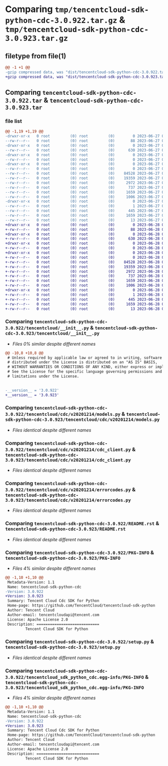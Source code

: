 # Comparing `tmp/tencentcloud-sdk-python-cdc-3.0.922.tar.gz` & `tmp/tencentcloud-sdk-python-cdc-3.0.923.tar.gz`

## filetype from file(1)

```diff
@@ -1 +1 @@
-gzip compressed data, was "dist/tencentcloud-sdk-python-cdc-3.0.922.tar", last modified: Tue Jun 27 00:19:26 2023, max compression
+gzip compressed data, was "dist/tencentcloud-sdk-python-cdc-3.0.923.tar", last modified: Wed Jun 28 00:21:38 2023, max compression
```

## Comparing `tencentcloud-sdk-python-cdc-3.0.922.tar` & `tencentcloud-sdk-python-cdc-3.0.923.tar`

### file list

```diff
@@ -1,19 +1,19 @@
-drwxr-xr-x   0 root         (0) root         (0)        0 2023-06-27 00:19:26.000000 tencentcloud-sdk-python-cdc-3.0.922/
--rw-r--r--   0 root         (0) root         (0)       88 2023-06-27 00:19:26.000000 tencentcloud-sdk-python-cdc-3.0.922/setup.cfg
-drwxr-xr-x   0 root         (0) root         (0)        0 2023-06-27 00:19:26.000000 tencentcloud-sdk-python-cdc-3.0.922/tencentcloud/
--rw-r--r--   0 root         (0) root         (0)      630 2023-06-27 00:19:26.000000 tencentcloud-sdk-python-cdc-3.0.922/tencentcloud/__init__.py
-drwxr-xr-x   0 root         (0) root         (0)        0 2023-06-27 00:19:26.000000 tencentcloud-sdk-python-cdc-3.0.922/tencentcloud/cdc/
--rw-r--r--   0 root         (0) root         (0)        0 2023-06-27 00:19:26.000000 tencentcloud-sdk-python-cdc-3.0.922/tencentcloud/cdc/__init__.py
-drwxr-xr-x   0 root         (0) root         (0)        0 2023-06-27 00:19:26.000000 tencentcloud-sdk-python-cdc-3.0.922/tencentcloud/cdc/v20201214/
--rw-r--r--   0 root         (0) root         (0)        0 2023-06-27 00:19:26.000000 tencentcloud-sdk-python-cdc-3.0.922/tencentcloud/cdc/v20201214/__init__.py
--rw-r--r--   0 root         (0) root         (0)    84528 2023-06-27 00:19:26.000000 tencentcloud-sdk-python-cdc-3.0.922/tencentcloud/cdc/v20201214/models.py
--rw-r--r--   0 root         (0) root         (0)    19359 2023-06-27 00:19:26.000000 tencentcloud-sdk-python-cdc-3.0.922/tencentcloud/cdc/v20201214/cdc_client.py
--rw-r--r--   0 root         (0) root         (0)     2972 2023-06-27 00:19:26.000000 tencentcloud-sdk-python-cdc-3.0.922/tencentcloud/cdc/v20201214/errorcodes.py
--rw-r--r--   0 root         (0) root         (0)      737 2023-06-27 00:19:26.000000 tencentcloud-sdk-python-cdc-3.0.922/README.rst
--rw-r--r--   0 root         (0) root         (0)     1659 2023-06-27 00:19:26.000000 tencentcloud-sdk-python-cdc-3.0.922/PKG-INFO
--rw-r--r--   0 root         (0) root         (0)     1006 2023-06-27 00:19:26.000000 tencentcloud-sdk-python-cdc-3.0.922/setup.py
-drwxr-xr-x   0 root         (0) root         (0)        0 2023-06-27 00:19:26.000000 tencentcloud-sdk-python-cdc-3.0.922/tencentcloud_sdk_python_cdc.egg-info/
--rw-r--r--   0 root         (0) root         (0)        1 2023-06-27 00:19:26.000000 tencentcloud-sdk-python-cdc-3.0.922/tencentcloud_sdk_python_cdc.egg-info/dependency_links.txt
--rw-r--r--   0 root         (0) root         (0)      445 2023-06-27 00:19:26.000000 tencentcloud-sdk-python-cdc-3.0.922/tencentcloud_sdk_python_cdc.egg-info/SOURCES.txt
--rw-r--r--   0 root         (0) root         (0)     1659 2023-06-27 00:19:26.000000 tencentcloud-sdk-python-cdc-3.0.922/tencentcloud_sdk_python_cdc.egg-info/PKG-INFO
--rw-r--r--   0 root         (0) root         (0)       13 2023-06-27 00:19:26.000000 tencentcloud-sdk-python-cdc-3.0.922/tencentcloud_sdk_python_cdc.egg-info/top_level.txt
+drwxr-xr-x   0 root         (0) root         (0)        0 2023-06-28 00:21:38.000000 tencentcloud-sdk-python-cdc-3.0.923/
+-rw-r--r--   0 root         (0) root         (0)       88 2023-06-28 00:21:38.000000 tencentcloud-sdk-python-cdc-3.0.923/setup.cfg
+drwxr-xr-x   0 root         (0) root         (0)        0 2023-06-28 00:21:38.000000 tencentcloud-sdk-python-cdc-3.0.923/tencentcloud/
+-rw-r--r--   0 root         (0) root         (0)      630 2023-06-28 00:21:38.000000 tencentcloud-sdk-python-cdc-3.0.923/tencentcloud/__init__.py
+drwxr-xr-x   0 root         (0) root         (0)        0 2023-06-28 00:21:38.000000 tencentcloud-sdk-python-cdc-3.0.923/tencentcloud/cdc/
+-rw-r--r--   0 root         (0) root         (0)        0 2023-06-28 00:21:38.000000 tencentcloud-sdk-python-cdc-3.0.923/tencentcloud/cdc/__init__.py
+drwxr-xr-x   0 root         (0) root         (0)        0 2023-06-28 00:21:38.000000 tencentcloud-sdk-python-cdc-3.0.923/tencentcloud/cdc/v20201214/
+-rw-r--r--   0 root         (0) root         (0)        0 2023-06-28 00:21:38.000000 tencentcloud-sdk-python-cdc-3.0.923/tencentcloud/cdc/v20201214/__init__.py
+-rw-r--r--   0 root         (0) root         (0)    84528 2023-06-28 00:21:38.000000 tencentcloud-sdk-python-cdc-3.0.923/tencentcloud/cdc/v20201214/models.py
+-rw-r--r--   0 root         (0) root         (0)    19359 2023-06-28 00:21:38.000000 tencentcloud-sdk-python-cdc-3.0.923/tencentcloud/cdc/v20201214/cdc_client.py
+-rw-r--r--   0 root         (0) root         (0)     2972 2023-06-28 00:21:38.000000 tencentcloud-sdk-python-cdc-3.0.923/tencentcloud/cdc/v20201214/errorcodes.py
+-rw-r--r--   0 root         (0) root         (0)      737 2023-06-28 00:21:38.000000 tencentcloud-sdk-python-cdc-3.0.923/README.rst
+-rw-r--r--   0 root         (0) root         (0)     1659 2023-06-28 00:21:38.000000 tencentcloud-sdk-python-cdc-3.0.923/PKG-INFO
+-rw-r--r--   0 root         (0) root         (0)     1006 2023-06-28 00:21:38.000000 tencentcloud-sdk-python-cdc-3.0.923/setup.py
+drwxr-xr-x   0 root         (0) root         (0)        0 2023-06-28 00:21:38.000000 tencentcloud-sdk-python-cdc-3.0.923/tencentcloud_sdk_python_cdc.egg-info/
+-rw-r--r--   0 root         (0) root         (0)        1 2023-06-28 00:21:38.000000 tencentcloud-sdk-python-cdc-3.0.923/tencentcloud_sdk_python_cdc.egg-info/dependency_links.txt
+-rw-r--r--   0 root         (0) root         (0)      445 2023-06-28 00:21:38.000000 tencentcloud-sdk-python-cdc-3.0.923/tencentcloud_sdk_python_cdc.egg-info/SOURCES.txt
+-rw-r--r--   0 root         (0) root         (0)     1659 2023-06-28 00:21:38.000000 tencentcloud-sdk-python-cdc-3.0.923/tencentcloud_sdk_python_cdc.egg-info/PKG-INFO
+-rw-r--r--   0 root         (0) root         (0)       13 2023-06-28 00:21:38.000000 tencentcloud-sdk-python-cdc-3.0.923/tencentcloud_sdk_python_cdc.egg-info/top_level.txt
```

### Comparing `tencentcloud-sdk-python-cdc-3.0.922/tencentcloud/__init__.py` & `tencentcloud-sdk-python-cdc-3.0.923/tencentcloud/__init__.py`

 * *Files 0% similar despite different names*

```diff
@@ -10,8 +10,8 @@
 # Unless required by applicable law or agreed to in writing, software
 # distributed under the License is distributed on an "AS IS" BASIS,
 # WITHOUT WARRANTIES OR CONDITIONS OF ANY KIND, either express or implied.
 # See the License for the specific language governing permissions and
 # limitations under the License.
 
 
-__version__ = '3.0.922'
+__version__ = '3.0.923'
```

### Comparing `tencentcloud-sdk-python-cdc-3.0.922/tencentcloud/cdc/v20201214/models.py` & `tencentcloud-sdk-python-cdc-3.0.923/tencentcloud/cdc/v20201214/models.py`

 * *Files identical despite different names*

### Comparing `tencentcloud-sdk-python-cdc-3.0.922/tencentcloud/cdc/v20201214/cdc_client.py` & `tencentcloud-sdk-python-cdc-3.0.923/tencentcloud/cdc/v20201214/cdc_client.py`

 * *Files identical despite different names*

### Comparing `tencentcloud-sdk-python-cdc-3.0.922/tencentcloud/cdc/v20201214/errorcodes.py` & `tencentcloud-sdk-python-cdc-3.0.923/tencentcloud/cdc/v20201214/errorcodes.py`

 * *Files identical despite different names*

### Comparing `tencentcloud-sdk-python-cdc-3.0.922/README.rst` & `tencentcloud-sdk-python-cdc-3.0.923/README.rst`

 * *Files identical despite different names*

### Comparing `tencentcloud-sdk-python-cdc-3.0.922/PKG-INFO` & `tencentcloud-sdk-python-cdc-3.0.923/PKG-INFO`

 * *Files 4% similar despite different names*

```diff
@@ -1,10 +1,10 @@
 Metadata-Version: 1.1
 Name: tencentcloud-sdk-python-cdc
-Version: 3.0.922
+Version: 3.0.923
 Summary: Tencent Cloud Cdc SDK for Python
 Home-page: https://github.com/TencentCloud/tencentcloud-sdk-python
 Author: Tencent Cloud
 Author-email: tencentcloudapi@tencent.com
 License: Apache License 2.0
 Description: ============================
         Tencent Cloud SDK for Python
```

### Comparing `tencentcloud-sdk-python-cdc-3.0.922/setup.py` & `tencentcloud-sdk-python-cdc-3.0.923/setup.py`

 * *Files identical despite different names*

### Comparing `tencentcloud-sdk-python-cdc-3.0.922/tencentcloud_sdk_python_cdc.egg-info/PKG-INFO` & `tencentcloud-sdk-python-cdc-3.0.923/tencentcloud_sdk_python_cdc.egg-info/PKG-INFO`

 * *Files 4% similar despite different names*

```diff
@@ -1,10 +1,10 @@
 Metadata-Version: 1.1
 Name: tencentcloud-sdk-python-cdc
-Version: 3.0.922
+Version: 3.0.923
 Summary: Tencent Cloud Cdc SDK for Python
 Home-page: https://github.com/TencentCloud/tencentcloud-sdk-python
 Author: Tencent Cloud
 Author-email: tencentcloudapi@tencent.com
 License: Apache License 2.0
 Description: ============================
         Tencent Cloud SDK for Python
```

